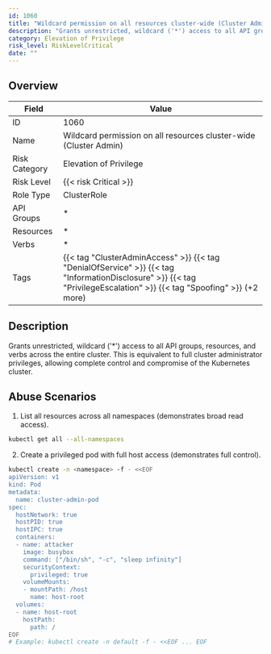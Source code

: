 ```yaml
---
id: 1060
title: "Wildcard permission on all resources cluster-wide (Cluster Admin)"
description: "Grants unrestricted, wildcard ('*') access to all API groups, resources, and verbs across the entire cluster. This is equivalent to full cluster administrator privileges, allowing complete control and compromise of the Kubernetes cluster."
category: Elevation of Privilege
risk_level: RiskLevelCritical
date: ""
---
```


## Overview

| Field         | Value                                                                                                                                                                 |
| ------------- | --------------------------------------------------------------------------------------------------------------------------------------------------------------------- |
| ID            | 1060                                                                                                                                                                  |
| Name          | Wildcard permission on all resources cluster-wide (Cluster Admin)                                                                                                     |
| Risk Category | Elevation of Privilege                                                                                                                                                |
| Risk Level    | {{< risk Critical >}}                                                                                                                                                 |
| Role Type     | ClusterRole                                                                                                                                                           |
| API Groups    | \*                                                                                                                                                                    |
| Resources     | \*                                                                                                                                                                    |
| Verbs         | \*                                                                                                                                                                    |
| Tags          | {{< tag "ClusterAdminAccess" >}} {{< tag "DenialOfService" >}} {{< tag "InformationDisclosure" >}} {{< tag "PrivilegeEscalation" >}} {{< tag "Spoofing" >}} (+2 more) |

## Description

Grants unrestricted, wildcard ('\*') access to all API groups, resources, and verbs across the entire cluster. This is equivalent to full cluster administrator privileges, allowing complete control and compromise of the Kubernetes cluster.

## Abuse Scenarios

1. List all resources across all namespaces (demonstrates broad read access).

```bash {copy=true}
kubectl get all --all-namespaces

```

2. Create a privileged pod with full host access (demonstrates full control).

```bash {copy=true}
kubectl create -n <namespace> -f - <<EOF
apiVersion: v1
kind: Pod
metadata:
  name: cluster-admin-pod
spec:
  hostNetwork: true
  hostPID: true
  hostIPC: true
  containers:
  - name: attacker
    image: busybox
    command: ["/bin/sh", "-c", "sleep infinity"]
    securityContext:
      privileged: true
    volumeMounts:
    - mountPath: /host
      name: host-root
  volumes:
  - name: host-root
    hostPath:
      path: /
EOF
# Example: kubectl create -n default -f - <<EOF ... EOF

```
